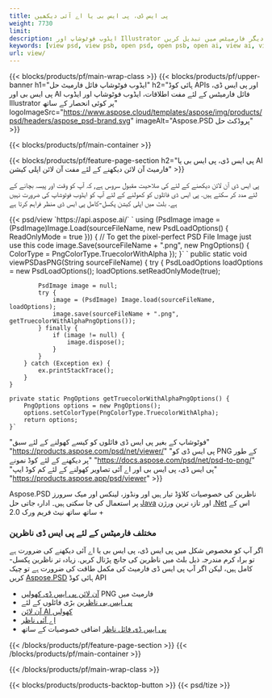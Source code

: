 ```yaml
---
title: پی ایس ڈی، پی ایس بی یا اے آئی دیکھیں
weight: 7730
limit: 
description: ایڈوب فوٹوشاپ اور Illustrator فائلوں کی تصاویر اور دیگر فارمیٹس میں تبدیل کریں
keywords: [view psd, view psb, open psd, open psb, open ai, view ai, view image, open photoshop file, open illustrator file]
url: view/
---
```


{{< blocks/products/pf/main-wrap-class >}}
{{< blocks/products/pf/upper-banner h1="ایڈوب فوٹوشاپ فائل فارمیٹ حل" h2="ہائی کوڈ APIs اور پی ایس ڈی، پی ایس بی اور AI فائل فارمیٹس کے لئے مفت اطلاقات، ایڈوب فوٹوشاپ اور ایڈوب Illustrator پر کوئی انحصار کے ساتھ" logoImageSrc="https://www.aspose.cloud/templates/aspose/img/products/psd/headers/aspose_psd-brand.svg" imageAlt="Aspose.PSD پروڈکٹ حل" >}}

{{< blocks/products/pf/main-container >}}

{{< blocks/products/pf/feature-page-section h2="پی ایس ڈی، پی ایس بی یا AI فارمیٹ آن لائن دیکھنے کے لئے مفت آن لائن اپلی کیشن" >}}
<p>پی ایس ڈی آن لائن دیکھنے کے لئے کی صلاحیت مقبول سروس ہے, کہ آپ کو وقت اور پیسہ بچانے کے لئے مدد کر سکتے ہیں. پی ایس ڈی فائلوں کو کھولنے کے لئے آپ کو ایڈوب فوٹوشاپ کی ضرورت نہیں ہے. بلٹ میں اپلی کیشن پکسل-کامل پی ایس ڈی منظر فراہم کرتا ہے</p>
{{< psd/view `https://api.aspose.ai/` 
`    using (PsdImage image = (PsdImage)Image.Load(sourceFileName, new PsdLoadOptions() { ReadOnlyMode = true }))
    {
        // To get the pixel-perfect PSD File Image just use this code
        image.Save(sourceFileName + ".png",  new PngOptions() {  ColorType = PngColorType.TruecolorWithAlpha });
    }` 
	`    public static void viewPSDasPNG(String sourceFileName) {
        try {
            PsdLoadOptions loadOptions = new PsdLoadOptions();
            loadOptions.setReadOnlyMode(true);
            
            PsdImage image = null;
            try {
                image = (PsdImage) Image.load(sourceFileName, loadOptions);
                image.save(sourceFileName + ".png", getTruecolorWithAlphaPngOptions());
            } finally {
                if (image != null) {
                    image.dispose();
                }
            }
        } catch (Exception ex) {
            ex.printStackTrace();
        }
    }
    
    private static PngOptions getTruecolorWithAlphaPngOptions() {
        PngOptions options = new PngOptions();
        options.setColorType(PngColorType.TruecolorWithAlpha);
        return options;
    }` 
"فوٹوشاپ کے بغیر پی ایس ڈی فائلوں کو کیسے کھولنے کے لئے سبق" "https://products.aspose.com/psd/net/viewer/" 
"پی ایس ڈی کو PNG کے طور پر دیکھنے کے لئے کوڈ نمونے"  "https://docs.aspose.com/psd/net/psd-to-png/" 
"پی ایس ڈی، پی ایس بی اور اے آئی تصاویر کھولنے کے لئے کم کوڈ ایپ" "https://products.aspose.app/psd/viewer" >}}
<p>Aspose.PSD ناظرین کی خصوصیات کلاؤڈ تیار ہیں اور ونڈوز، لینکس اور میک سرورز پر استعمال کی جا سکتی ہیں۔ ادارہ جاتی حل <a href="https://products.aspose.com/psd/java/">Java</a> اور تازہ ترین ورژن <a href="https://products.aspose.com/psd/net/">.Net</a> اس کے ساتھ ساتھ نیٹ فریم ورک 2.0 +</p>

<h3 class="headingpdleft">مختلف فارمیٹس کے لئے پی ایس ڈی ناظرین</h3>
<p>اگر آپ کو مخصوص شکل میں پی ایس ڈی، پی ایس بی یا اے آئی دیکھنے کی ضرورت ہے تو براہ کرم مندرجہ ذیل بلٹ میں ناظرین کی جانچ پڑتال کریں. زیادہ تر ناظرین پکسل-کامل ہیں، لیکن اگر آپ پی ایس ڈی فارمیٹ کی مکمل طاقت کی ضرورت ہے تو چیک کریں <a href="/psd/">Aspose.PSD</a> ہائی کوڈ API</p>
<ul>
<li><a href="open-psd-online">آن لائن پی ایس ڈی کھولیں</a> PNG فارمیٹ میں</li>
<li><a href="psb">پی ایس بی ناظرین</a> بڑی فائلوں کے لئے</li>
<li><a href="open-ai-online">آن لائن AI کھولیں</a></li>
<li><a href="ai">اے آئی ناظر</a></li>
<li><a href="/psd/view/psd-file-viewer">پی ایس ڈی فائل ناظر</a> اضافی خصوصیات کے ساتھ</li>
</ul>

{{< /blocks/products/pf/feature-page-section >}}
{{< /blocks/products/pf/main-container >}}


{{< /blocks/products/pf/main-wrap-class >}}

{{< blocks/products/products-backtop-button >}}
{{< psd/tize >}}
